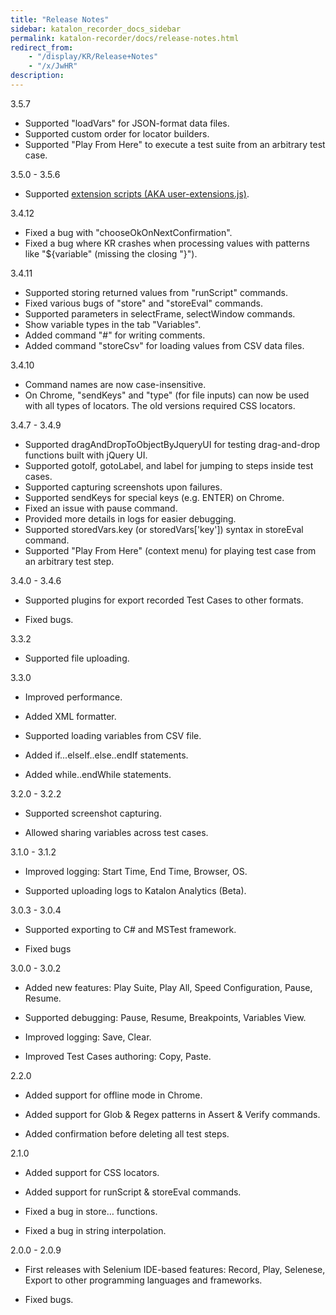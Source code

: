 ```yaml
---
title: "Release Notes" 
sidebar: katalon_recorder_docs_sidebar
permalink: katalon-recorder/docs/release-notes.html 
redirect_from:
    - "/display/KR/Release+Notes"
    - "/x/JwHR"
description: 
---
```

3.5.7

*   Supported "loadVars" for JSON-format data files.
*   Supported custom order for locator builders.
*   Supported "Play From Here" to execute a test suite from an arbitrary test case.

3.5.0 - 3.5.6

*   Supported [extension scripts (AKA user-extensions.js)](/display/KR/Extension+Scripts+%28AKA+user-extensions.js%29+for+Custom+Locator+Builders+and+Actions).

3.4.12

*   Fixed a bug with "chooseOkOnNextConfirmation".
*   Fixed a bug where KR crashes when processing values with patterns like "${variable" (missing the closing "}").

3.4.11

*   Supported storing returned values from "runScript" commands.
*   Fixed various bugs of "store" and "storeEval" commands.
*   Supported parameters in selectFrame, selectWindow commands.
*   Show variable types in the tab "Variables".
*   Added command "#" for writing comments.
*   Added command "storeCsv" for loading values from CSV data files.

3.4.10

*   Command names are now case-insensitive.
*   On Chrome, "sendKeys" and "type" (for file inputs) can now be used with all types of locators. The old versions required CSS locators.

3.4.7 - 3.4.9

*   Supported dragAndDropToObjectByJqueryUI for testing drag-and-drop functions built with jQuery UI.
*   Supported gotoIf, gotoLabel, and label for jumping to steps inside test cases.
*   Supported capturing screenshots upon failures.
*   Supported sendKeys for special keys (e.g. ENTER) on Chrome.
*   Fixed an issue with pause command.
*   Provided more details in logs for easier debugging.
*   Supported storedVars.key (or storedVars\['key'\]) syntax in storeEval command.
*   Supported "Play From Here" (context menu) for playing test case from an arbitrary test step.

3.4.0 - 3.4.6

*   Supported plugins for export recorded Test Cases to other formats.
    
*   Fixed bugs.
    

3.3.2

*   Supported file uploading.
    

3.3.0

*   Improved performance.
    
*   Added XML formatter.
    
*   Supported loading variables from CSV file.
    
*   Added if...elseIf..else..endIf statements.
    
*   Added while..endWhile statements.
    

3.2.0 - 3.2.2

*   Supported screenshot capturing.
    
*   Allowed sharing variables across test cases.
    

3.1.0 - 3.1.2

*   Improved logging: Start Time, End Time, Browser, OS.
    
*   Supported uploading logs to Katalon Analytics (Beta).
    

3.0.3 - 3.0.4

*   Supported exporting to C# and MSTest framework.
    
*   Fixed bugs
    

3.0.0 - 3.0.2

*   Added new features: Play Suite, Play All, Speed Configuration, Pause, Resume.
    
*   Supported debugging: Pause, Resume, Breakpoints, Variables View.
    
*   Improved logging: Save, Clear.
    
*   Improved Test Cases authoring: Copy, Paste.
    

2.2.0

*   Added support for offline mode in Chrome.
    
*   Added support for Glob & Regex patterns in Assert & Verify commands.
    
*   Added confirmation before deleting all test steps.
    

2.1.0

*   Added support for CSS locators.
    
*   Added support for runScript & storeEval commands.
    
*   Fixed a bug in store… functions.
    
*   Fixed a bug in string interpolation.
    

2.0.0 - 2.0.9

*   First releases with Selenium IDE-based features: Record, Play, Selenese, Export to other programming languages and frameworks.
    
*   Fixed bugs.